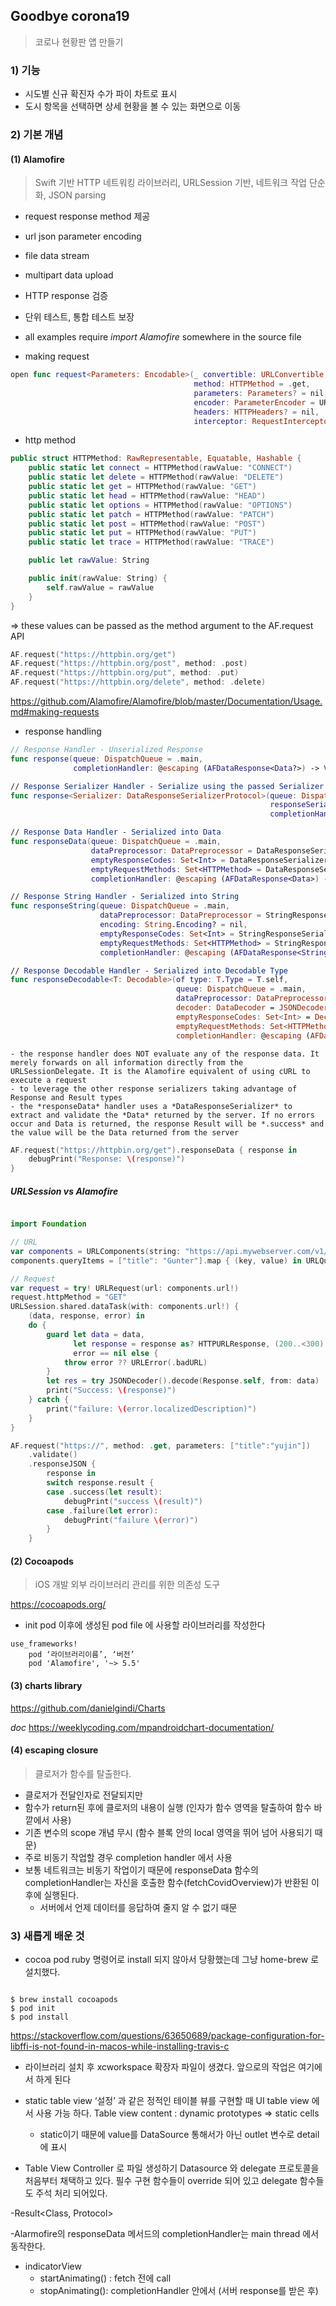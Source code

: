 ## Goodbye corona19
> 코로나 현황판 앱 만들기

### 1) 기능
- 시도별 신규 확진자 수가 파이 차트로 표시 
- 도시 항목을 선택하면 상세 현황을 볼 수 있는 화면으로 이동

### 2) 기본 개념

#### (1) Alamofire
> Swift 기반 HTTP 네트워킹 라이브러리, URLSession 기반, 네트워크 작업 단순화, JSON parsing
- request response method 제공
- url json parameter encoding
- file data stream
- multipart data upload
- HTTP response 검증
- 단위 테스트, 통합 테스트 보장

- all examples require *import Alamofire* somewhere in the source file

- making request

```swift
open func request<Parameters: Encodable>(_ convertible: URLConvertible,
                                         method: HTTPMethod = .get,
                                         parameters: Parameters? = nil,
                                         encoder: ParameterEncoder = URLEncodedFormParameterEncoder.default,
                                         headers: HTTPHeaders? = nil,
                                         interceptor: RequestInterceptor? = nil) -> DataRequest
```

- http method

```swift
public struct HTTPMethod: RawRepresentable, Equatable, Hashable {
    public static let connect = HTTPMethod(rawValue: "CONNECT")
    public static let delete = HTTPMethod(rawValue: "DELETE")
    public static let get = HTTPMethod(rawValue: "GET")
    public static let head = HTTPMethod(rawValue: "HEAD")
    public static let options = HTTPMethod(rawValue: "OPTIONS")
    public static let patch = HTTPMethod(rawValue: "PATCH")
    public static let post = HTTPMethod(rawValue: "POST")
    public static let put = HTTPMethod(rawValue: "PUT")
    public static let trace = HTTPMethod(rawValue: "TRACE")

    public let rawValue: String

    public init(rawValue: String) {
        self.rawValue = rawValue
    }
}


```
=> these values can be passed as the method argument to the AF.request API

```swift
AF.request("https://httpbin.org/get")
AF.request("https://httpbin.org/post", method: .post)
AF.request("https://httpbin.org/put", method: .put)
AF.request("https://httpbin.org/delete", method: .delete)

```

https://github.com/Alamofire/Alamofire/blob/master/Documentation/Usage.md#making-requests

- response handling

``` swift
// Response Handler - Unserialized Response
func response(queue: DispatchQueue = .main, 
              completionHandler: @escaping (AFDataResponse<Data?>) -> Void) -> Self

// Response Serializer Handler - Serialize using the passed Serializer
func response<Serializer: DataResponseSerializerProtocol>(queue: DispatchQueue = .main,
                                                          responseSerializer: Serializer,
                                                          completionHandler: @escaping (AFDataResponse<Serializer.SerializedObject>) -> Void) -> Self

// Response Data Handler - Serialized into Data
func responseData(queue: DispatchQueue = .main,
                  dataPreprocessor: DataPreprocessor = DataResponseSerializer.defaultDataPreprocessor,
                  emptyResponseCodes: Set<Int> = DataResponseSerializer.defaultEmptyResponseCodes,
                  emptyRequestMethods: Set<HTTPMethod> = DataResponseSerializer.defaultEmptyRequestMethods,
                  completionHandler: @escaping (AFDataResponse<Data>) -> Void) -> Self

// Response String Handler - Serialized into String
func responseString(queue: DispatchQueue = .main,
                    dataPreprocessor: DataPreprocessor = StringResponseSerializer.defaultDataPreprocessor,
                    encoding: String.Encoding? = nil,
                    emptyResponseCodes: Set<Int> = StringResponseSerializer.defaultEmptyResponseCodes,
                    emptyRequestMethods: Set<HTTPMethod> = StringResponseSerializer.defaultEmptyRequestMethods,
                    completionHandler: @escaping (AFDataResponse<String>) -> Void) -> Self

// Response Decodable Handler - Serialized into Decodable Type
func responseDecodable<T: Decodable>(of type: T.Type = T.self,
                                     queue: DispatchQueue = .main,
                                     dataPreprocessor: DataPreprocessor = DecodableResponseSerializer<T>.defaultDataPreprocessor,
                                     decoder: DataDecoder = JSONDecoder(),
                                     emptyResponseCodes: Set<Int> = DecodableResponseSerializer<T>.defaultEmptyResponseCodes,
                                     emptyRequestMethods: Set<HTTPMethod> = DecodableResponseSerializer<T>.defaultEmptyRequestMethods,
                                     completionHandler: @escaping (AFDataResponse<T>) -> Void) -> Self


```

    - the response handler does NOT evaluate any of the response data. It merely forwards on all information directly from the URLSessionDelegate. It is the Alamofire equivalent of using cURL to execute a request
    - to leverage the other response serializers taking advantage of Response and Result types
    - the *responseData* handler uses a *DataResponseSerializer* to extract and validate the *Data* returned by the server. If no errors occur and Data is returned, the response Result will be *.success* and the value will be the Data returned from the server

```swift
AF.request("https://httpbin.org/get").responseData { response in
    debugPrint("Response: \(response)")
}


```


##### URLSession vs Alamofire
```swift

import Foundation

// URL
var components = URLComponents(string: "https://api.mywebserver.com/v1/board")!
components.queryItems = ["title": "Gunter"].map { (key, value) in URLQueryItem(name: key, value: value)}

// Request
var request = try! URLRequest(url: components.url!)
request.httpMethod = "GET"
URLSession.shared.dataTask(with: components.url!) {
    (data, response, error) in
    do {
        guard let data = data,
              let response = response as? HTTPURLResponse, (200..<300) ~= response.statusCode,
              error == nil else {
            throw error ?? URLError(.badURL)
        }
        let res = try JSONDecoder().decode(Response.self, from: data)
        print("Success: \(response)")
    } catch {
        print("failure: \(error.localizedDescription)")
    }
}


```

```swift
AF.request("https://", method: .get, parameters: ["title":"yujin"])
    .validate()
    .responseJSON {
        response in
        switch response.result {
        case .success(let result):
            debugPrint("success \(result)")
        case .failure(let error):
            debugPrint("failure \(error)")
        }
    }

```

#### (2) Cocoapods
> iOS 개발 외부 라이브러리 관리를 위한 의존성 도구 

https://cocoapods.org/

- init pod 이후에 생성된 pod file 에 사용할 라이브러리를 작성한다
```
use_frameworks!
    pod ‘라이브러리이름’, ‘버전’
    pod 'Alamofire', '~> 5.5'
```

#### (3) charts library
https://github.com/danielgindi/Charts

*doc*
https://weeklycoding.com/mpandroidchart-documentation/

#### (4) escaping closure
> 클로저가 함수를 탈출한다.

- 클로저가 전달인자로 전달되지만 
- 함수가 return된 후에 클로저의 내용이 실행 (인자가 함수 영역을 탈출하여 함수 바깥에서 사용)
- 기존 변수의 scope 개념 무시 (함수 블록 안의 local 영역을 뛰어 넘어 사용되기 때문)
- 주로 비동기 작업할 경우 completion handler 에서 사용
- 보통 네트워크는 비동기 작업이기 때문에 responseData 함수의 completionHandler는 자신을 호출한 함수(fetchCovidOverview)가 반환된 이후에 실행된다. 
    - 서버에서 언제 데이터를 응답하여 줄지 알 수 없기 때문

### 3) 새롭게 배운 것

- cocoa pod ruby 명령어로 install 되지 않아서 당황했는데 그냥 home-brew 로 설치했다.

```console

$ brew install cocoapods
$ pod init 
$ pod install
```

https://stackoverflow.com/questions/63650689/package-configuration-for-libffi-is-not-found-in-macos-while-installing-travis-c

- 라이브러리 설치 후 xcworkspace 확장자 파일이 생겼다. 앞으로의 작업은 여기에서 하게 된다

- static table view
‘설정’ 과 같은 정적인 테이블 뷰를 구현할 때 
UI table view 에서 사용 가능 하다. 
Table view content : dynamic prototypes => static cells 
    - static이기 때문에 value를 DataSource 통해서가 아닌 outlet 변수로 detail 에 표시

- Table View Controller 로 파일 생성하기
Datasource 와 delegate 프로토콜을 처음부터 채택하고 있다.
필수 구현 함수들이 override 되어 있고 delegate 함수들도 주석 처리 되어있다.

-Result<Class, Protocol>

-Alarmofire의 responseData 메서드의 completionHandler는 main thread 에서 동작한다.

- indicatorView
    - startAnimating() : fetch 전에 call
    - stopAnimating(): completionHandler 안에서 (서버 response를 받은 후)


